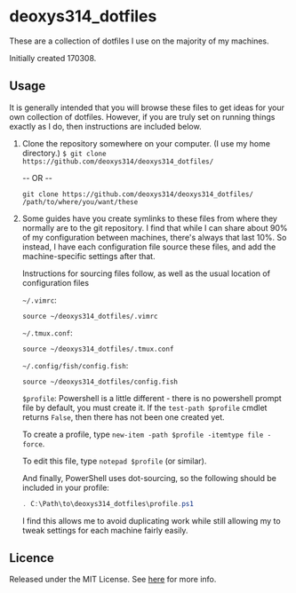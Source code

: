 deoxys314_dotfiles
==================

These are a collection of dotfiles I use on the majority of my machines.

Initially created 170308.

Usage
-----

It is generally intended that you will browse these files to get ideas for your
own collection of dotfiles.  However, if you are truly set on running things
exactly as I do, then instructions are included below.

1. Clone the repository somewhere on your computer. (I use my home directory.)
   `$ git clone https://github.com/deoxys314/deoxys314_dotfiles/`

   -- OR --

   `git clone https://github.com/deoxys314/deoxys314_dotfiles/ /path/to/where/you/want/these`

2. Some guides have you create symlinks to these files from where they normally
   are to the git repository.  I find that while I can share about 90% of my
   configuration between machines, there's always that last 10%. So instead, I
   have each configuration file source these files, and add the machine-specific
   settings after that.

   Instructions for sourcing files follow, as well as the usual location of
   configuration files

   `~/.vimrc`:

   ```vim
   source ~/deoxys314_dotfiles/.vimrc
   ```

   `~/.tmux.conf`:

   ```
   source ~/deoxys314_dotfiles/.tmux.conf
   ```

   `~/.config/fish/config.fish`:

   ```fish
   source ~/deoxys314_dotfiles/config.fish
   ```

   `$profile`:
   Powershell is a little different - there is no powershell prompt file by
   default, you must create it. If the `test-path $profile` cmdlet returns
   `False`, then there has not been one created yet.

   To create a profile, type `new-item -path $profile -itemtype file -force`.

   To edit this file, type `notepad $profile` (or similar).

   And finally, PowerShell uses dot-sourcing, so the following should be
   included in your profile:

   ```powershell
   . C:\Path\to\deoxys314_dotfiles\profile.ps1
   ```

   I find this allows me to avoid duplicating work while still allowing my to
     tweak settings for each machine fairly easily.

Licence
-------

Released under the MIT License. See [here](LICENSE) for more info.
